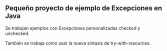 ## Pequeño proyecto de ejemplo de Excepciones en Java

Se trabajan ejemplos con Excepciones personalizadas checked y unchecked.

También se trabaja como usar la nueva sintaxis de try-with-resources.